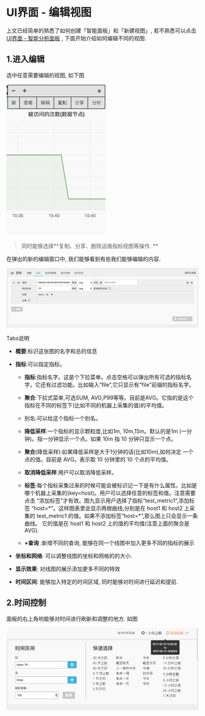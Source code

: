 # UI界面 - 编辑视图

上文已经简单的熟悉了如何创建「智能面板」和「新建视图」, 若不熟悉可以点击[ UI界面 - 智能分析面板](/part4/ui_dashboard.md) , 下面开始介绍如何编辑不同的视图.

## 1.进入编辑

选中任意需要编辑的视图, 如下图

![](/part4/images/p4_9.png)

> 同时能够选择**复制、分享、删除运维指标视图等操作. **

在弹出的新的编辑窗口中, 我们能够看到有些我们能够编辑的内容.

![](/part4/images/p4_10.png)

Tabs说明

* **概要**:标识这张图的名字和总的信息

* **指标**:可以指定指标。

  * **指标**:指标名字。这是个下拉菜单。点击空格可以弹出所有可选的指标名字。它还有过滤功能。比如输入“file”,它只显示有“file”前缀的指标名字。

  * **聚合**:下拉式菜单,可选SUM, AVG,P99等等。目前是AVG。它指的是这个指标在不同的标签下\(比如不同的机器上采集的值\)的平均值。

  * 别名:可以给这个指标一个别名。

  * **降低采样**:一个指标的显示颗粒度,比如1m, 10m,15m。默认的是1m \(一分钟\)。指一分钟显示一个点。如果 10m 指 10 分钟只显示一个点。

  * **聚合**\(降低采样\):如果降低采样是大于1分钟的话\(比如10m\),如何决定 一个点的值。目前是 AVG。表示取 10 分钟里的 10 个点的平均值。

  * **取消降低采样**:用户可以取消降低采样。

  * **标签**:每个指标采集过来的时候可能会被标识记一下是有什么属性。比如是哪个机器上采集的\(key=host\)。用户可以选择任意的标签和值。注意需要点击 “添加标签”才有效。图九显示用户选择了指标“test\_metric1”,添加标签 “host=\*”。这样图表里会显示两根曲线,分别是在 host1 和 host2 上采集的 test\_metric1 的值。如果不添加标签“host=\*”,那么图上只会显示一条曲线。 它的值是在 host1 和 host2 上的值的平均值\(注意上面的聚合是 AVG\).

  * **+查询** :新增不同的查询, 能够在同一个线图中加入更多不同的指标的展示

* **坐标和网络**: 可以调整线图的坐标和网格的的大小.

* **显示效果**: 对线图的展示添加更多不同的特效

* **时间区间**: 能够加入特定的时间区域, 同时能够对时间进行延迟和提前.

## 2.时间控制

面板的右上角哟能够对时间进行刷新和调整的地方. 如图

![](/part4/images/p4_11.png)







